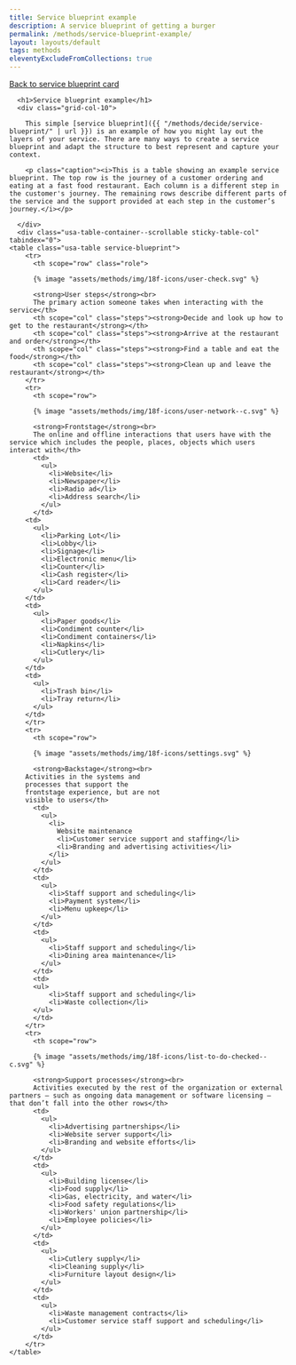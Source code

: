 ```yaml
---
title: Service blueprint example
description: A service blueprint of getting a burger
permalink: /methods/service-blueprint-example/
layout: layouts/default
tags: methods
eleventyExcludeFromCollections: true
---
```


<style type="text/css" media="print">
@page {
  margin: 1in;
}
</style>

<div class="layout--service-blueprint-example">
  <section class="category category--decide usa-section usa-prose">
    <section class="example-card grid-container">
      <a class="usa-button usa-button--base" href="/methods/decide/service-blueprint/">Back to service blueprint card</a>

      <h1>Service blueprint example</h1>
      <div class="grid-col-10">

        This simple [service blueprint]({{ "/methods/decide/service-blueprint/" | url }}) is an example of how you might lay out the layers of your service. There are many ways to create a service blueprint and adapt the structure to best represent and capture your context.
      
        <p class="caption"><i>This is a table showing an example service blueprint. The top row is the journey of a customer ordering and eating at a fast food restaurant. Each column is a different step in the customer's journey. The remaining rows describe different parts of the service and the support provided at each step in the customer’s journey.</i></p>

      </div>
      <div class="usa-table-container--scrollable sticky-table-col" tabindex="0">
    <table class="usa-table service-blueprint">
        <tr>
          <th scope="row" class="role">

          {% image "assets/methods/img/18f-icons/user-check.svg" %}

          <strong>User steps</strong><br>
          The primary action someone takes when interacting with the service</th>
          <th scope="col" class="steps"><strong>Decide and look up how to get to the restaurant</strong></th>
          <th scope="col" class="steps"><strong>Arrive at the restaurant and order</strong></th>
          <th scope="col" class="steps"><strong>Find a table and eat the food</strong></th>
          <th scope="col" class="steps"><strong>Clean up and leave the restaurant</strong></th>
        </tr>
        <tr>
          <th scope="row">

          {% image "assets/methods/img/18f-icons/user-network--c.svg" %}

          <strong>Frontstage</strong><br>
          The online and offline interactions that users have with the service which includes the people, places, objects which users interact with</th>
          <td>
            <ul>
              <li>Website</li>
              <li>Newspaper</li>
              <li>Radio ad</li>
              <li>Address search</li>
            </ul>
          </td>
        <td>
          <ul>
            <li>Parking Lot</li>
            <li>Lobby</li>
            <li>Signage</li>
            <li>Electronic menu</li>
            <li>Counter</li>
            <li>Cash register</li>
            <li>Card reader</li>
          </ul>
        </td>
        <td>
          <ul>
            <li>Paper goods</li>
            <li>Condiment counter</li>
            <li>Condiment containers</li>
            <li>Napkins</li>
            <li>Cutlery</li>
          </ul>
        </td>
        <td>
          <ul>
            <li>Trash bin</li>
            <li>Tray return</li>
          </ul>
        </td>
        </tr>
        <tr>
          <th scope="row">

          {% image "assets/methods/img/18f-icons/settings.svg" %}

          <strong>Backstage</strong><br>
        Activities in the systems and
        processes that support the
        frontstage experience, but are not
        visible to users</th>
          <td>
            <ul>
              <li>
                Website maintenance
                <li>Customer service support and staffing</li>
                <li>Branding and advertising activities</li>
              </li>
            </ul>
          </td>
          <td>
            <ul>
              <li>Staff support and scheduling</li>
              <li>Payment system</li>
              <li>Menu upkeep</li>
            </ul>
          </td>
          <td>
            <ul>
              <li>Staff support and scheduling</li>
              <li>Dining area maintenance</li>
            </ul>
          </td>
          <td>
          <ul>
              <li>Staff support and scheduling</li>
              <li>Waste collection</li>
          </ul>
          </td>
        </tr>
        <tr>
          <th scope="row">

          {% image "assets/methods/img/18f-icons/list-to-do-checked--c.svg" %}

          <strong>Support processes</strong><br>
          Activities executed by the rest of the organization or external partners — such as ongoing data management or software licensing — that don’t fall into the other rows</th>
          <td>
            <ul>
              <li>Advertising partnerships</li>
              <li>Website server support</li>
              <li>Branding and website efforts</li>
            </ul>
          </td>
          <td>
            <ul>
              <li>Building license</li>
              <li>Food supply</li>
              <li>Gas, electricity, and water</li>
              <li>Food safety regulations</li>
              <li>Workers' union partnership</li>
              <li>Employee policies</li>
            </ul>
          </td>
          <td>
            <ul>
              <li>Cutlery supply</li>
              <li>Cleaning supply</li>
              <li>Furniture layout design</li>
            </ul>
          </td>
          <td>
            <ul>
              <li>Waste management contracts</li>
              <li>Customer service staff support and scheduling</li>
            </ul>
          </td>
        </tr>
    </table>
  </div>
    </section>
  </section>
</div>
